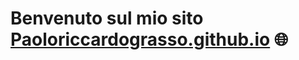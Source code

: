 # Benvenuto sul mio sito [Paoloriccardograsso.github.io](https://paoloriccardograsso.github.io) 🌐


